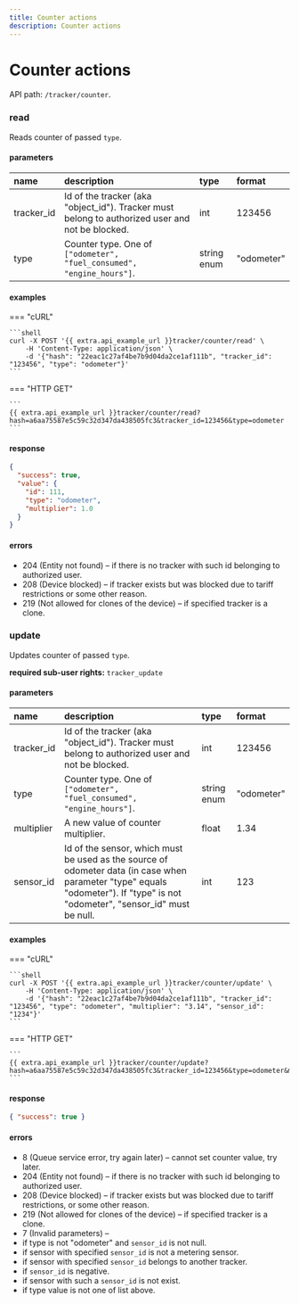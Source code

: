 ```yaml
---
title: Counter actions
description: Counter actions
---
```


# Counter actions

API path: `/tracker/counter`.

### read

Reads counter of passed `type`.

#### parameters

| name | description | type| format|
| :------ | :------ | :----- | :------ |
| tracker_id | Id of the tracker (aka "object_id"). Tracker must belong to authorized user and not be blocked. | int | 123456 |
| type | Counter type. One of `["odometer", "fuel_consumed", "engine_hours"]`. | string enum | "odometer" |

#### examples

=== "cURL"

    ```shell
    curl -X POST '{{ extra.api_example_url }}tracker/counter/read' \
        -H 'Content-Type: application/json' \ 
        -d '{"hash": "22eac1c27af4be7b9d04da2ce1af111b", "tracker_id": "123456", "type": "odometer"}'
    ```

=== "HTTP GET"

    ```
    {{ extra.api_example_url }}tracker/counter/read?hash=a6aa75587e5c59c32d347da438505fc3&tracker_id=123456&type=odometer
    ```

#### response

```json
{
  "success": true,
  "value": {
    "id": 111,
    "type": "odometer",
    "multiplier": 1.0
  }
}
```

#### errors

* 204 (Entity not found) – if there is no tracker with such id belonging to authorized user.
* 208 (Device blocked) – if tracker exists but was blocked due to tariff restrictions or some other reason.
* 219 (Not allowed for clones of the device) – if specified tracker is a clone.

### update

Updates counter of passed `type`.

**required sub-user rights:** `tracker_update`

#### parameters

| name | description | type| format|
| :------ | :------ | :----- | :------ |
| tracker_id | Id of the tracker (aka "object_id"). Tracker must belong to authorized user and not be blocked. | int | 123456 |
| type | Counter type. One of `["odometer", "fuel_consumed", "engine_hours"]`. | string enum | "odometer"|
| multiplier | A new value of counter multiplier. | float | 1.34 |
| sensor_id | Id of the sensor, which must be used as the source of odometer data (in case when parameter "type" equals "odometer"). If "type" is not "odometer", "sensor_id" must be null. | int | 123 |

#### examples

=== "cURL"

    ```shell
    curl -X POST '{{ extra.api_example_url }}tracker/counter/update' \
        -H 'Content-Type: application/json' \ 
        -d '{"hash": "22eac1c27af4be7b9d04da2ce1af111b", "tracker_id": "123456", "type": "odometer", "multiplier": "3.14", "sensor_id": "1234"}'
    ```

=== "HTTP GET"

    ```
    {{ extra.api_example_url }}tracker/counter/update?hash=a6aa75587e5c59c32d347da438505fc3&tracker_id=123456&type=odometer&multiplier=3.14&sensor_id=1234
    ```

#### response

```json
{ "success": true }
```

#### errors

* 8 (Queue service error, try again later) – cannot set counter value, try later.
* 204 (Entity not found) – if there is no tracker with such id belonging to authorized user.
* 208 (Device blocked) – if tracker exists but was blocked due to tariff restrictions, or some other reason.
* 219 (Not allowed for clones of the device) – if specified tracker is a clone.
* 7 (Invalid parameters) –
 * if type is not "odometer"  and `sensor_id` is not null.
 * if sensor with specified `sensor_id` is not a metering sensor.
 * if sensor with specified `sensor_id` belongs to another tracker.
 * if `sensor_id` is negative.
 * if sensor with such a `sensor_id` is not exist.
 * if type value is not one of list above.


